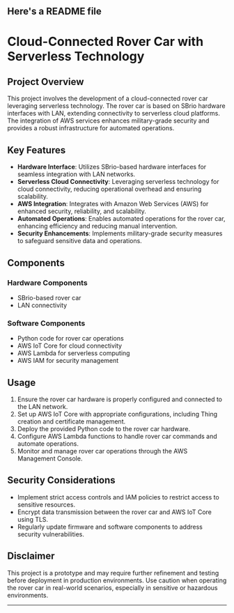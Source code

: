 Here's a README file
---

# Cloud-Connected Rover Car with Serverless Technology

## Project Overview

This project involves the development of a cloud-connected rover car leveraging serverless technology. The rover car is based on SBrio hardware interfaces with LAN, extending connectivity to serverless cloud platforms. The integration of AWS services enhances military-grade security and provides a robust infrastructure for automated operations.

## Key Features

- **Hardware Interface**: Utilizes SBrio-based hardware interfaces for seamless integration with LAN networks.
- **Serverless Cloud Connectivity**: Leveraging serverless technology for cloud connectivity, reducing operational overhead and ensuring scalability.
- **AWS Integration**: Integrates with Amazon Web Services (AWS) for enhanced security, reliability, and scalability.
- **Automated Operations**: Enables automated operations for the rover car, enhancing efficiency and reducing manual intervention.
- **Security Enhancements**: Implements military-grade security measures to safeguard sensitive data and operations.

## Components

### Hardware Components
- SBrio-based rover car
- LAN connectivity

### Software Components
- Python code for rover car operations
- AWS IoT Core for cloud connectivity
- AWS Lambda for serverless computing
- AWS IAM for security management

## Usage

1. Ensure the rover car hardware is properly configured and connected to the LAN network.
2. Set up AWS IoT Core with appropriate configurations, including Thing creation and certificate management.
3. Deploy the provided Python code to the rover car hardware.
4. Configure AWS Lambda functions to handle rover car commands and automate operations.
5. Monitor and manage rover car operations through the AWS Management Console.

## Security Considerations

- Implement strict access controls and IAM policies to restrict access to sensitive resources.
- Encrypt data transmission between the rover car and AWS IoT Core using TLS.
- Regularly update firmware and software components to address security vulnerabilities.

## Disclaimer

This project is a prototype and may require further refinement and testing before deployment in production environments. Use caution when operating the rover car in real-world scenarios, especially in sensitive or hazardous environments.

---
